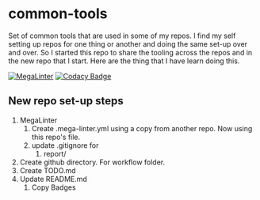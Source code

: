 # common-tools

Set of common tools that are used in some of my repos.
I find my self setting up repos for one thing or another and doing the same
set-up over and over. So I started this repo to share the tooling across
the repos and in the new repo that I start. Here are the thing that I have
learn doing this.

[![MegaLinter](https://github.com/dschveninger/dougschveninger/workflows/MegaLinter/badge.svg?branch=main)](https://github.com/dschveninger/dougschveninger/actions?query=workflow%3AMegaLinter+branch%3Amain) [![Codacy Badge](https://api.codacy.com/project/badge/Grade/5e8bce49e0df4be8a880f2df02759d88)](https://app.codacy.com/gh/dschveninger/dougschveninger/dashboard?utm_source=github.com&utm_medium=referral&utm_content=dschveninger/dougschveninger&utm_campaign=Badge_Grade)

## New repo set-up steps

1. MegaLinter
   1. Create .mega-linter.yml using a copy from another repo. Now using this repo's file.
   2. update .gitignore for
      1. report/
2. Create github directory. For workflow folder.
3. Create TODO.md
4. Update README.md
   1. Copy Badges
